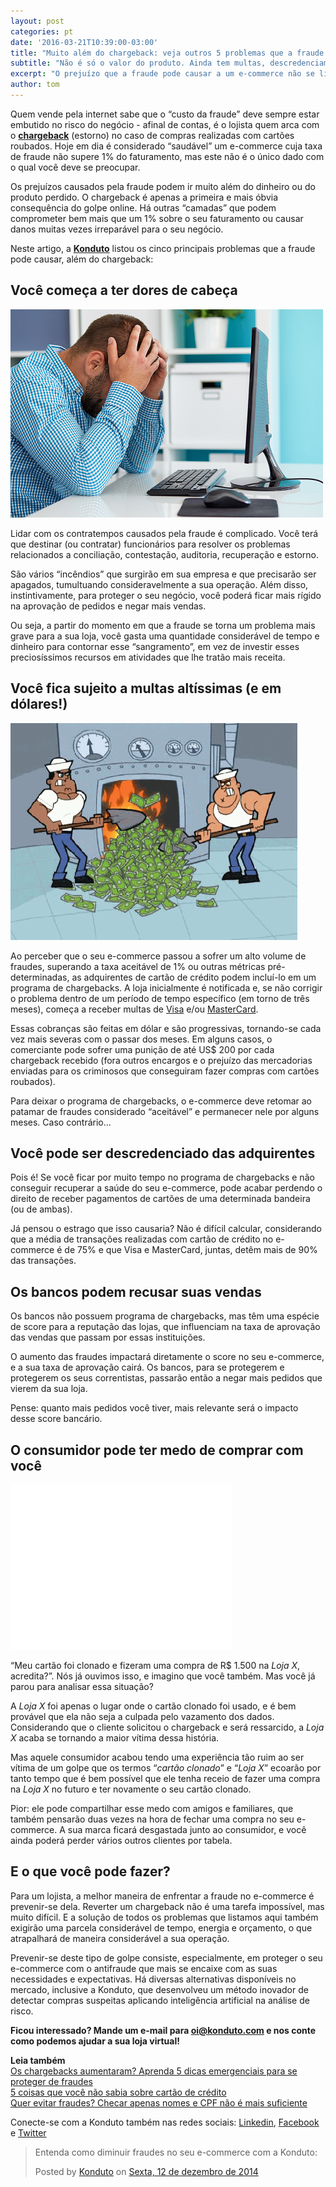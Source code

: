 ```yaml
---
layout: post
categories: pt
date: '2016-03-21T10:39:00-03:00'
title: "Muito além do chargeback: veja outros 5 problemas que a fraude pode causar"
subtitle: "Não é só o valor do produto. Ainda tem multas, descredenciamento de bandeiras, medo do consumidor... "
excerpt: "O prejuízo que a fraude pode causar a um e-commerce não se limita aoo custo de um produto. O buraco é muito maior"
author: tom
---
```

Quem vende pela internet sabe que o “custo da fraude” deve sempre estar embutido no risco do negócio - afinal de contas, é o lojista quem arca com o **[chargeback](http://blog.konduto.com/pt/2014/09/o-que-fazer-quando-recebe-o-primeiro-chargeback/?utm_source=konduto&utm_medium=blog&utm_campaign=conteudo)** (estorno) no caso de compras realizadas com cartões roubados. Hoje em dia é considerado “saudável” um e-commerce cuja taxa de fraude não supere 1% do faturamento, mas este não é o único dado com o qual você deve se preocupar. 

Os prejuízos causados pela fraude podem ir muito além do dinheiro ou do produto perdido. O chargeback é apenas a primeira e mais óbvia consequência do golpe online. Há outras “camadas” que podem comprometer bem mais que um 1% sobre o seu faturamento ou causar danos muitas vezes irreparável para o seu negócio. 

Neste artigo, a **[Konduto](http://konduto.com/?utm_source=konduto&utm_medium=blog&utm_campaign=conteudo)** listou os cinco principais problemas que a fraude pode causar, além do chargeback: 

## Você começa a ter dores de cabeça

![headache](/images/160321-headache.png)

Lidar com os contratempos causados pela fraude é complicado. Você terá que destinar (ou contratar) funcionários para resolver os problemas relacionados a conciliação, contestação, auditoria, recuperação e estorno.

São vários “incêndios” que surgirão em sua empresa e que precisarão ser apagados, tumultuando consideravelmente a sua operação. Além disso, instintivamente, para proteger o seu negócio, você poderá ficar mais rígido na aprovação de pedidos e negar mais vendas. 

Ou seja, a partir do momento em que a fraude se torna um problema mais grave para a sua loja, você gasta uma quantidade considerável de tempo e dinheiro para contornar esse “sangramento”, em vez de investir esses preciosíssimos recursos em atividades que lhe tratão mais receita.

## Você fica sujeito a multas altíssimas (e em dólares!)

![money](/images/160321-money.gif)

Ao perceber que o seu e-commerce passou a sofrer um alto volume de fraudes, superando a taxa aceitável de 1% ou outras métricas pré-determinadas, as adquirentes de cartão de crédito podem incluí-lo em um programa de chargebacks. A loja inicialmente é notificada e, se não corrigir o problema dentro de um período de tempo específico (em torno de três meses), começa a receber multas de [Visa](https://usa.visa.com/dam/VCOM/download/about-visa/visa-rules-public.pdf) e/ou [MasterCard](https://www.mastercard.us/content/dam/mccom/en-us/documents/rules/spme-manual-july-2015.pdf). 

Essas cobranças são feitas em dólar e são progressivas, tornando-se cada vez mais severas com o passar dos meses. Em alguns casos, o comerciante pode sofrer uma punição de até US$ 200 por cada chargeback recebido (fora outros encargos e o prejuízo das mercadorias enviadas para os criminosos que conseguiram fazer compras com cartões roubados). 

Para deixar o programa de chargebacks, o e-commerce deve retomar ao patamar de fraudes considerado “aceitável” e permanecer nele por alguns meses. Caso contrário… 

## Você pode ser descredenciado das adquirentes

Pois é! Se você ficar por muito tempo no programa de chargebacks e não conseguir recuperar a saúde do seu e-commerce, pode acabar perdendo o direito de receber pagamentos de cartões de uma determinada bandeira (ou de ambas).

Já pensou o estrago que isso causaria? Não é difícil calcular, considerando que a média de transações realizadas com cartão de crédito no e-commerce é de 75% e que Visa e MasterCard, juntas, detêm mais de 90% das transações.

## Os bancos podem recusar suas vendas

Os bancos não possuem programa de chargebacks, mas têm uma espécie de score para a reputação das lojas, que influenciam na taxa de aprovação das vendas que passam por essas instituições. 

O aumento das fraudes impactará diretamente o score no seu e-commerce, e a sua taxa de aprovação cairá. Os bancos, para se protegerem e protegerem os seus correntistas, passarão então a negar mais pedidos que vierem da sua loja.

Pense: quanto mais pedidos você tiver, mais relevante será o impacto desse score bancário. 

## O consumidor pode ter medo de comprar com você

![fear](/images/160321-fear.gif)

“Meu cartão foi clonado e fizeram uma compra de R$ 1.500 na *Loja X*, acredita?”. Nós já ouvimos isso, e imagino que você também. Mas você já parou para analisar essa situação? 

A *Loja X* foi apenas o lugar onde o cartão clonado foi usado, e é bem provável que ela não seja a culpada pelo vazamento dos dados. Considerando que o cliente solicitou o chargeback e será ressarcido, a *Loja X* acaba se tornando a maior vítima dessa história. 

Mas aquele consumidor acabou tendo uma experiência tão ruim ao ser vítima de um golpe que os termos “*cartão clonado*” e “*Loja X*” ecoarão por tanto tempo que é bem possível que ele tenha receio de fazer uma compra na *Loja X* no futuro e ter novamente o seu cartão clonado.

Pior: ele pode compartilhar esse medo com amigos e familiares, que também pensarão duas vezes na hora de fechar uma compra no seu e-commerce. A sua marca ficará desgastada junto ao consumidor, e você ainda poderá perder vários outros clientes por tabela. 

## E o que você pode fazer? 

Para um lojista, a melhor maneira de enfrentar a fraude no e-commerce é prevenir-se dela. Reverter um chargeback não é uma tarefa impossível, mas muito difícil. E a solução de todos os problemas que listamos aqui também exigirão uma parcela considerável de tempo, energia e orçamento, o que atrapalhará de maneira considerável a sua operação. 

Prevenir-se deste tipo de golpe consiste, especialmente, em proteger o seu e-commerce com o antifraude que mais se encaixe com as suas necessidades e expectativas. Há diversas alternativas disponíveis no mercado, inclusive a Konduto, que desenvolveu um método inovador de detectar compras suspeitas aplicando inteligência artificial na análise de risco. 

**Ficou interessado? Mande um e-mail para [oi@konduto.com](mailto:oi@konduto.com) e nos conte como podemos ajudar a sua loja virtual!**

**Leia também**  
[Os chargebacks aumentaram? Aprenda 5 dicas emergenciais para se proteger de fraudes](http://blog.konduto.com/pt/2016/01/dicas-emergenciais-evitar-fraudes?utm_source=konduto&utm_medium=blog&utm_campaign=conteudo)  
[5 coisas que você não sabia sobre cartão de crédito](http://blog.konduto.com/pt/2014/09/5-coisas-que-voce-nao-sabia-sobre-cartao-de-credito/?utm_source=konduto&utm_medium=blog&utm_campaign=conteudo)  
[Quer evitar fraudes? Checar apenas nomes e CPF não é mais suficiente](http://blog.konduto.com/pt/2014/10/porque-checar-apenas-nome-e-cpf-ja-nao-e-suficiente-na-analise-manual/?utm_source=konduto&utm_medium=blog&utm_campaign=conteudo)  

Conecte-se com a Konduto também nas redes sociais: [Linkedin](https://www.linkedin.com/company/konduto), [Facebook](https://www.facebook.com/konduto) e [Twitter](https://twitter.com/KondutoBR)  

<div id="fb-root"></div><script>(function(d, s, id) {  var js, fjs = d.getElementsByTagName(s)[0];  if (d.getElementById(id)) return;  js = d.createElement(s); js.id = id;  js.src = "//connect.facebook.net/pt_BR/sdk.js#xfbml=1&version=v2.3";  fjs.parentNode.insertBefore(js, fjs);}(document, 'script', 'facebook-jssdk'));</script><div class="fb-post" data-href="https://www.facebook.com/konduto/videos/613187352119217/" data-width="650"><div class="fb-xfbml-parse-ignore"><blockquote cite="https://www.facebook.com/konduto/videos/613187352119217/"><p>Entenda como diminuir fraudes no seu e-commerce com a Konduto:</p>Posted by <a href="https://www.facebook.com/konduto/">Konduto</a> on&nbsp;<a href="https://www.facebook.com/konduto/videos/613187352119217/">Sexta, 12 de dezembro de 2014</a></blockquote></div></div>


